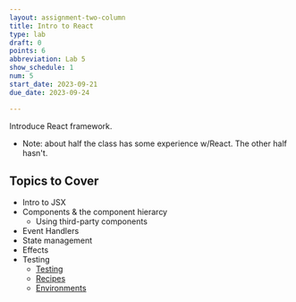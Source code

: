 ```yaml
---
layout: assignment-two-column
title: Intro to React
type: lab
draft: 0
points: 6
abbreviation: Lab 5
show_schedule: 1
num: 5
start_date: 2023-09-21
due_date: 2023-09-24

---
```

Introduce React framework. 
* Note: about half the class has some experience w/React. The other half hasn't.

## Topics to Cover
* Intro to JSX
* Components & the component hierarcy
    * Using third-party components
* Event Handlers
* State management
* Effects
* Testing
    * [Testing](https://legacy.reactjs.org/docs/testing.html)
    * [Recipes](https://legacy.reactjs.org/docs/testing-recipes.html)
    * [Environments](https://legacy.reactjs.org/docs/testing-environments.html)